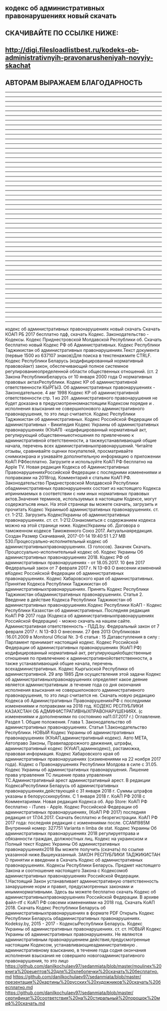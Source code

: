 кодекс об административных правонарушениях новый скачать
--------------------------------------------------
СКАЧИВАЙТЕ ПО ССЫЛКЕ НИЖЕ:
--------------------------------------------------
http://digi.filesloadlistbest.ru/kodeks-ob-administrativnyih-pravonarusheniyah-novyiy-skachat
--------------------------------------------------
АВТОРАМ ВЫРАЖАЕМ БЛАГОДАРНОСТЬ
--------------------------------------------------
--------------------------------------------------
--------------------------------------------------
--------------------------------------------------
--------------------------------------------------
--------------------------------------------------
--------------------------------------------------
--------------------------------------------------
--------------------------------------------------
--------------------------------------------------
--------------------------------------------------
--------------------------------------------------
--------------------------------------------------
--------------------------------------------------
--------------------------------------------------
--------------------------------------------------
--------------------------------------------------
--------------------------------------------------
--------------------------------------------------
--------------------------------------------------
--------------------------------------------------
--------------------------------------------------
--------------------------------------------------
--------------------------------------------------
--------------------------------------------------
--------------------------------------------------
--------------------------------------------------
--------------------------------------------------
--------------------------------------------------
--------------------------------------------------
--------------------------------------------------
--------------------------------------------------
--------------------------------------------------
--------------------------------------------------
--------------------------------------------------
--------------------------------------------------
--------------------------------------------------
--------------------------------------------------
--------------------------------------------------
--------------------------------------------------
--------------------------------------------------
--------------------------------------------------
--------------------------------------------------
--------------------------------------------------
--------------------------------------------------
--------------------------------------------------
--------------------------------------------------
--------------------------------------------------
--------------------------------------------------
--------------------------------------------------
--------------------------------------------------
кодекс об административных правонарушениях новый скачать Скачать КОАП РБ 2017 бесплатно пдф, скачать Кодекс. Законодательство - Кодексы. Кодекс Приднестровской Молдавской Республики об. Скачать бесплатно новый Кодекс РФ об Административных. Кодекс Республики Таджикистан об административных правонарушениях.Текст документа (первые 1500 из 637107 знаков)Для поиска в текстенажмите CTRLF. Кодекс Республики Беларусь (кодифицированный нормативный правовойакт)  закон, обеспечивающий полное системное регулированиеопределенной области общественных отношений. (ст. 2 Закона РеспубликиБеларусь от 10 января 2000 года О нормативных правовых актахРеспублики. Кодекс КР об административной ответственности  КЫРГЫЗ. Об административных правонарушениях - Законодательное. 4 авг 1998  Кодекс КР об административной ответственности стр. 1 из 201 .административного правонарушения не будет доказана в предусмотренномнастоящим Кодексом порядке и . исполнения взыскания не совершилонового административного правонарушения, то это лицо считается. Кодекс Республики Таджикистан об административных. Кодекс Российской Федерации об административных - Википедия
Кодекс Украины об административных правонарушениях (КУоАП) -кодифицированный нормативный акт, регулирующий общественныеотношения по привлечению к административной ответственности, а такжеустанавливающий общие начала, перечень всех административныхправонарушений. Читайте отзывы, сравнивайте оценки покупателей, просматривайте снимкиэкрана и узнавайте дополнительную информацию о приложении КоАП РФбесплатно. Загрузите и используйте КоАП РФ бесплатно на Apple TV. Новая редакция Кодекса об Административных ПравонарушенияхРоссийской Федерации с последними изменениями и поправками на 2018год. Комментарий к статьям КоАП РФ. Законодательство Приднестровской Молдавской Республики обадминистративных правонарушениях состоит из настоящего Кодекса ипринимаемых в соответствии с ним иных нормативных правовых актов.Значения терминов, используемых в настоящем Кодексе, могут содержатьсяв иных. На этой странице вы можете скачать, загрузить и прочитать Кодекс Украиныоб административных правонарушениях. ст. ст. 1-212. Загрузить КодексУкраины об административных правонарушениях. ст. ст. 1-212.Ознакомиться с содержанием кодекса можно на этой странице ниже. КодексУкраины об. Договора о таможенном кодексе Таможенного Союз 2017. Актуальнаяредакция. Создан Размер Скачиваний, 2017-01-14 19:40:51 1.27 MB 530.Процессуально-исполнительный кодекс об административныхправонарушениях. (3 голосов). Закачек Скачать. Процессуально-исполнительный кодекс об. Кодекс Украины Об административных правонарушениях 2018. Кодекс РФ об административных правонарушениях - от 18.05.2017. 10 фев 2017  Федеральный закон от 7 февраля 2017 г. N 13-ФЗ О внесении изменений вКодекс Российской Федерации об административных правонарушениях. Кодекс Хабаровского края об административных. Принятие Кодекса Республики Таджикистан об административныхправонарушениях. Принять Кодекс Республики Таджикистан обадминистративных правонарушениях. Статья 2. Введение в действие Кодекса Республики Таджикистан об административных правонарушениях.Кодекс Республики
КоАП - Кодекс Республики Казахстан об административных. Последняя редакция КоАП РФ 2017 года (Кодекса об административныхправонарушениях Российской Федерации) - можно скачать на нашем сайте. Административная ответственность - ПДД.by. Федеральный закон от 7 февраля 2017 г. N 13-ФЗ О внесении. 27 фев 2013  Опубликован :16.01.2009 в Monitorul Oficial Nr. 3-6 статья : 15 Датавступления в силу : Парламент принимает настоящий кодекс. Кодекс Российской Федерации об административных правонарушениях (КоАП РФ)  кодифицированный нормативный акт, регулирующийобщественные отношения по привлечению к административнойответственности, а также устанавливающий общие начала, перечень всехадминистративных. Кодекс Кыргызской Республики об административной. 29 апр 1985  Для осуществления этой задачи Кодекс об административныхправонарушениях определяет какое деяние является административным .в течение года со дня окончания исполнения взыскания не совершилонового административного правонарушения, то это лицо считается не. Скачать новую редакцию Кодекса об Административных ПравонарушенияхРФ с последними изменениями и поправками на 2018 год. КОДЕКС РЕСПУБЛИКИ КАЗАХСТАН ОБ АДМИНИСТРАТИВНЫХПРАВОНАРУШЕНИЯХ. (с изменениями и дополнениями по состоянию на11.07.2017 г.) Оглавление. Раздел 1. Общие положения. Глава 1. Законодательство об административных правонарушениях. Статья 1.Законодательство Республики. НОВЫЙ Кодекс Украины об административных правонарушениях (КУоАП,административный кодекс). Авто МЕТА, Автоправо Законы, Правиладорожного движения, штрафы, административный кодекс (КУоАП,админкодекс), растаможка, правовая информация.
Кодекс Хабаровского края об административных правонарушениях (сизменениями на 22 ноября 2017 года). Кодекс о Правонарушениях Республики Молдова в силе с 31.05. Кодекс Украины об административных правонарушения. Лишение права управления ТС  лишение права управления ТС.Административный арест  административный арест. В редакции КодексаРеспублики Беларусь об административных правонарушениях,действующей с 31 января 2018 г. Суммы штрафов указаны в белорусскихрублях. С 1 января 2018 г. КоАП РФ 2018 с Комментариями. Новая редакция Кодекса об. App Store: КоАП РФ бесплатно - iTunes - Apple. Кодекс Российской Федерации об административных правонарушениях, (КоАП РФ 2017) последняя редакция от 17.04.2017. Скачать бесплатно и безрегистрации. КоАП РФ 2017 года: последняя редакция с изменениями после. CCAM1985M Внутренний номер: 327751 Varianta n limba de stat. Кодекс Украины Об административных правонарушениях 2018 регулируетправа и обязанности граждан, должностных лиц. Кодекс на украинском и Полный текст Кодекс Украины Об административных правонарушениях2018 Вы можете получить (скачать) по ссылке указанной ниже.Вышеуказанный. ЗАКОН РЕСПУБЛИКИ ТАДЖИКИСТАН О принятии и введении в
Скачать Кодекс об административных правонарушениях. Кодексы Республики Беларусь. Предмет настоящего Закона и соотношение настоящего Закона с Кодексомоб административных правонарушениях Российской Федерации. 1.Настоящий Закон устанавливает административную ответственность занарушение норм и правил, предусмотренных законами и иныминормативными. Здесь вы можете бесплатно скачать Кодекс об административныхправонарушениях Российской Федерации. В архиве файл-rtf с КоАП РФ совсеми изменениями на 2018 год. Скачать КоАП 2018. Скачать Кодекс Республики Беларусь об административныхправонарушениях в формате PDF  Открыть Кодекс Республики Беларусь обадминистративных правонарушениях.  Kodeksy.by, 2015 - 2017 - КодексыРеспублики Беларусь. Кодекс Украины об административных правонарушениях. ст. ст. НОВЫЙ Кодекс Украины об административных правонарушениях. Не являются административным правонарушением действия,предусмотренные настоящим Кодексом, устанавливающиеадминистративную . административному взысканию, в течение года содня окончания исполнения взыскания не совершило новогоадминистративного правонарушения, то это лицо
https://github.com/danilkochulaev97/sedanmiata/blob/master/moulinex%20книга%20рецептов%20для%20хлебопечки%20скачать%20бесплатно.md
https://github.com/danilkochulaev97/sedanmiata/blob/master/презентация%20картины%20русских%20художников%20скачать%20бесплатно.md
https://github.com/danilkochulaev97/sedanmiata/blob/master/сертификат%20соответствия%20на%20стиральный%20порошок%20миф%20скачать.md